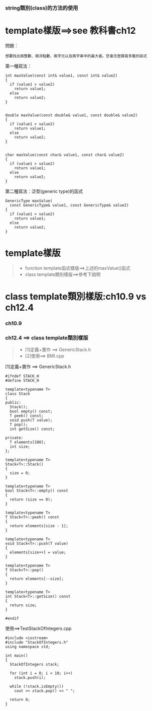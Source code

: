 ### string類別(class)的方法的使用

# template樣版==>see 教科書ch12

問題：
```
想要找出兩整數、兩浮點數、兩字元以及兩字串中的最大者。您會怎麼撰寫多載的函式
```

第一種寫法：
```
int maxValue(const int& value1, const int& value2)
{
  if (value1 > value2)
    return value1;
  else
    return value2;
}


double maxValue(const double& value1, const double& value2)
{
  if (value1 > value2)
    return value1;
  else
    return value2;
}


char maxValue(const char& value1, const char& value2)
{
  if (value1 > value2)
    return value1;
  else
    return value2;
}

```


第二種寫法：泛型(generic type)的函式
```
GenericType maxValue(
  const GenericType& value1, const GenericType& value2)
{
  if (value1 > value2)
    return value1;
  else
    return value2;
}
```

# template樣版

>* function template函式樣版==>上述的maxValue()函式
>* class template類別樣版==>參考下說明

# class template類別樣版:ch10.9 vs ch12.4

### ch10.9

### ch12.4 ==> class template類別樣版

>* [1]定義+實作 ==> GenericStack.h
>* [2]使用==> BMI.cpp


[1]定義+實作 ==> GenericStack.h
```
#ifndef STACK_H
#define STACK_H

template<typename T>
class Stack
{
public:
  Stack();
  bool empty() const;
  T peek() const;
  void push(T value);
  T pop();
  int getSize() const;

private:
  T elements[100];
  int size;
};

template<typename T>
Stack<T>::Stack()
{
  size = 0;
}

template<typename T>
bool Stack<T>::empty() const
{
  return (size == 0);
}

template<typename T>
T Stack<T>::peek() const
{
  return elements[size - 1];
}

template<typename T>
void Stack<T>::push(T value)
{
  elements[size++] = value;
}

template<typename T>
T Stack<T>::pop()
{
  return elements[--size];
}

template<typename T>
int Stack<T>::getSize() const
{
  return size;
}

#endif
```

使用==>TestStackOfIntegers.cpp
```
#include <iostream>
#include "StackOfIntegers.h"
using namespace std;

int main()
{
  StackOfIntegers stack;

  for (int i = 0; i < 10; i++)
    stack.push(i);

  while (!stack.isEmpty())
    cout << stack.pop() << " ";

  return 0;
}
```

